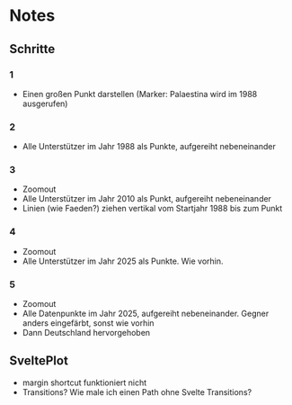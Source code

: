# Notes

## Schritte

### 1
- Einen großen Punkt darstellen (Marker: Palaestina wird im 1988 ausgerufen)

### 2
- Alle Unterstützer im Jahr 1988 als Punkte, aufgereiht nebeneinander

### 3
- Zoomout
- Alle Unterstützer im Jahr 2010 als Punkt, aufgereiht nebeneinander
- Linien (wie Faeden?) ziehen vertikal vom Startjahr 1988 bis zum Punkt

### 4
- Zoomout
- Alle Unterstützer im Jahr 2025 als Punkte. Wie vorhin.    

### 5
- Zoomout
- Alle Datenpunkte im Jahr 2025, aufgereiht nebeneinander. Gegner anders eingefärbt, sonst wie vorhin
- Dann Deutschland hervorgehoben


## SveltePlot
- margin shortcut funktioniert nicht
- Transitions? Wie male ich einen Path ohne Svelte Transitions?